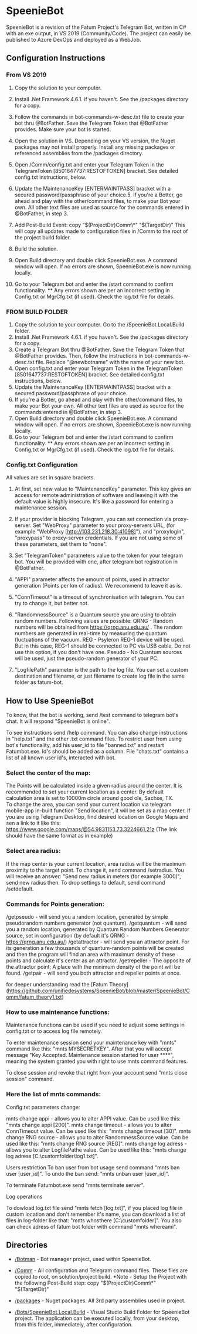 # SpeenieBot

SpeenieBot is a revision of the Fatum Project's Telegram Bot, written in C# with an exe output, in VS 2019 (Community/Code). The project can easily be published to Azure DevOps and deployed as a WebJob. 

## Configuration Instructions

### From VS 2019
1. Copy the solution to your computer. 
2. Install .Net Framework 4.6.1. if you haven't. See the /packages directory for a copy.
3. Follow the commands in bot-commands-w-desc.txt file to create your bot thru @BotFather. 
Save the Telegram Token that @BotFather provides. Make sure your bot is started.
4. Open the solution in VS. Depending on your VS version, the Nuget packages may not install properly. Install any missing packages or referenced assemblies from the /packages directory.
5. Open /Comm/config.txt and enter your Telegram Token in the TelegramToken [8501647737:RESTOFTOKEN] bracket. See detailed config.txt instructions, below.
6. Update the MaintenanceKey [ENTERMAINTPASS] bracket with a secured password/passphrase of your choice.5. If you're a Botter, go ahead and play with the other/command files, to make your Bot your own. 
All other text files are used as source for the commands entered in @BotFather, in step 3.

7. Add Post-Build Event:  copy "$(ProjectDir)Comm\*" "$(TargetDir)"
	This will copy all updates made to configuration files in /Comm to the root of the project build folder.
8. Build the solution.
9. Open Build directory and double click SpeenieBot.exe. A command window will open. If no errors are shown, SpeenieBot.exe is now running locally.
10. Go to your Telegram bot and enter the /start command to confirm functionality.
** Any errors shown are per an incorrect setting in Config.txt or MgrCfg.txt (if used). Check the log.txt file for details.


### FROM BUILD FOLDER
1. Copy the solution to your computer. Go to the /SpeenieBot.Local.Build folder.
2. Install .Net Framework 4.6.1. if you haven't. See the /packages directory for a copy.
3. Create a Telegram Bot thru @BotFather. Save the Telegram Token that @BotFather provides.
	Then, follow the instructions in bot-commands-w-desc.txt file. Replace "@newbotname" with the name of your new bot.
4. Open config.txt and enter your Telegram Token in the TelegramToken [8501647737:RESTOFTOKEN] bracket.  See detailed config.txt instructions, below.
5. Update the MaintenanceKey [ENTERMAINTPASS] bracket with a secured password/passphrase of your choice.
6. If you're a Botter, go ahead and play with the other/command files, to make your Bot your own. 
All other text files are used as source for the commands entered in @BotFather, in step 3.
7. Open Build directory and double click SpeenieBot.exe. A command window will open. If no errors are shown, SpeenieBot.exe is now running locally.
8. Go to your Telegram bot and enter the /start command to confirm functionality.
** Any errors shown are per an incorrect setting in Config.txt or MgrCfg.txt (if used). Check the log.txt file for details.

### Config.txt Configuration

All values are set in square brackets.

1. At first, set new value to "MaintenanceKey" parameter. This key gives an access for remote administration of software and leaving it with the default value is highly insecure. It's like a password for entering a maintenance session.

2. If your provider is blocking Telegram, you can set connection via proxy-server. Set "WebProxy" parameter to your proxy-servers URL, (for example "WebProxy [http://103.231.218.30:41098]"), and "proxylogin", "proxypass" to proxy-server credentials. If you are not using some of these parameters, set them to "none".

3. Set "TelegramToken" parameters value to the token for your telegram bot. You will be provided with one, after telegram bot registration in @BotFather.

4. "APPI" parameter affects the amount of points, used in attractor generation (Points per km of radius). We recommend to leave it as is.

5. "ConnTimeout" is a timeout of synchronisation with telegram. You can try to change it, but better not.

6. "RandomnessSource" is a Quantum source you are using to obtain random numbers. Following values are possible:
QRNG - Random numbers will be obtained from https://qrng.anu.edu.au/ . The random numbers are generated in real-time by measuring the quantum fluctuations of the vacuum.
REG - Psyleron REG-1 device will be used. But in this case, REG-1 should be connected to PC via USB cable. Do not use this option, if you don't have one.
Pseudo - No Quantum sources will be used, just the pseudo-random generator of your PC.

7. "LogfilePath" parameter is the path to the log file. You can set a custom destination and filename, or just filename to create log file in the same folder as fatum-bot.


## How to Use SpeenieBot

To know, that the bot is working, send /test command to telegram bot's chat. It will respond "SpeenieBot is online".

To see instructions send /help command. You can also change instructions in "help.txt" and the other .txt command files.
To restrict user from using bot's functionality, add his user_id to file "banned.txt" and restart Fatumbot.exe. Id's should be added as a column.
File "chats.txt" contains a list of all known user id's, interacted with bot.

### Select the center of the map:

The Points will be calculated inside a given radius around the center. It is recommended to set your current location as a center.
By default calculation area is set to 10000m circle around good ole, Sachse, TX.  
To change the area, you can send your current location via telegram mobile-app in-built function "Send location", it will be set as a map center.
If you are using Telegram Desktop, find desired location on Google Maps and sen a link to it like this:  https://www.google.com/maps/@54.9831153,73.3224661,21z
(The link should have the same format as in example)

### Select area radius:

If the map center is your current location, area radius will be the maximum proximity to the target point. To change it, send command /setradius.
You will receive an answer: "Send new radius in meters (for example 3000)", send new radius then.
To drop settings to default, send command /setdefault.

### Commands for Points generation:

/getpseudo - will send you a random location, generated by simple pseudorandom numbers generator (not quantum).
/getquantum - will send you a random location, generated by Quantum Random Numbers Generator source, set in configuration (by default it's QRNG - https://qrng.anu.edu.au/)
/getattractor - will send you an attractor point. For its generation a few thousands of quantum-random points will be created and then the program will find an area with maximum density of these points and calculate it's center as an attractor.
/getrepeller -  The opposite of the attractor point; A place with the minimum density of the point will be found.
/getpair - will send you both attractor and repeller points at once.

for deeper understanding read the [Fatum Theory] (https://github.com/unifiedesystems/SpeenieBot/blob/master/SpeenieBot/Comm/fatum_theory1.txt)


### How to use maintenance functions:

Maintenance functions can be used if you need to adjust some settings in config.txt or to access log file remotely.

To enter maintenance session send your maintenance key with "mnts" command like this: "mnts MYSECRETKEY".
After that you will accept message "Key Accepted. Maintenance session started for user ****", 
meaning the system granted you with right to use mnts command features.

To close session and revoke that right from your account send "mnts close session" command.


### Here the list of mnts commands:

Config.txt parameters change:

mnts change appi - allows you to alter APPI value. Can be used like this: "mnts change appi [200]".
mnts change timeout - allows you to alter ConnTimeout value. Can be used like this: "mnts change timeout [30]".
mnts change RNG source - allows you to alter RandomnessSource value. Can be used like this: "mnts change RNG source [REG]".
mnts change log adress - allows you to alter LogfilePathe value. Can be used like this: "mnts change log adress [C:\customfolder\log1.txt]".

Users restriction
To ban user from bot usage send command "mnts ban user [user_id]". To undo the ban send: "mnts unban user [user_id]".

To terminate Fatumbot.exe send "mnts terminate server".

Log operations

To dowload log.txt file send "mnts fetch [log.txt]", if you placed log file in custom location and don't remember it's name, you can download a list of files in log-folder like that: "mnts whosthere [C:\customfolder]". You also can check adress of fatum bot folder with command "mnts whereami".


## Directories 

+ [/Botman](https://github.com/unifiedesystems/SpeenieBot/tree/master/SpeenieBot/Botman) - Bot manager project, used within SpeenieBot.

+ [/Comm](https://github.com/unifiedesystems/SpeenieBot/tree/master/SpeenieBot/Comm) - All configuration and Telegram command files. These files are copied to root, on solution/project build.
*Note - Setup the Project with the following Post-Build step:
	copy "$(ProjectDir)Comm\*" "$(TargetDir)"

+ [/packages](https://github.com/unifiedesystems/SpeenieBot/tree/master/packages) - Nuget packages. All 3rd party assemblies used in project.

+ [/Bots/SpeenieBot.Local.Build](https://github.com/unifiedesystems/SpeenieBot/tree/master/SpeenieBot.Local.Build) - Visual Studio Build Folder for SpeenieBot project. The application can be executed locally, from your desktop, from this folder, immediately, after configuration.

